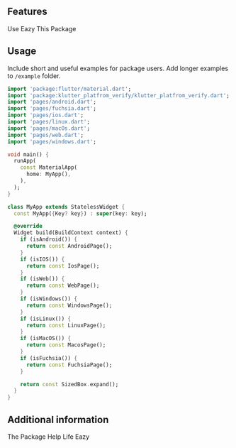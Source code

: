 ## Features

Use Eazy This Package



## Usage

Include short and useful examples for package users. Add longer examples
to `/example` folder.

```dart
import 'package:flutter/material.dart';
import 'package:klutter_platfrom_verify/klutter_platfrom_verify.dart';
import 'pages/android.dart';
import 'pages/fuchsia.dart';
import 'pages/ios.dart';
import 'pages/linux.dart';
import 'pages/macOs.dart';
import 'pages/web.dart';
import 'pages/windows.dart';

void main() {
  runApp(
    const MaterialApp(
      home: MyApp(),
    ),
  );
}

class MyApp extends StatelessWidget {
  const MyApp({Key? key}) : super(key: key);

  @override
  Widget build(BuildContext context) {
    if (isAndroid()) {
      return const AndroidPage();
    }
    if (isIOS()) {
      return const IosPage();
    }
    if (isWeb()) {
      return const WebPage();
    }
    if (isWindows()) {
      return const WindowsPage();
    }
    if (isLinux()) {
      return const LinuxPage();
    }
    if (isMacOS()) {
      return const MacosPage();
    }
    if (isFuchsia()) {
      return const FuchsiaPage();
    }

    return const SizedBox.expand();
  }
}

```

## Additional information

The Package Help Life Eazy
